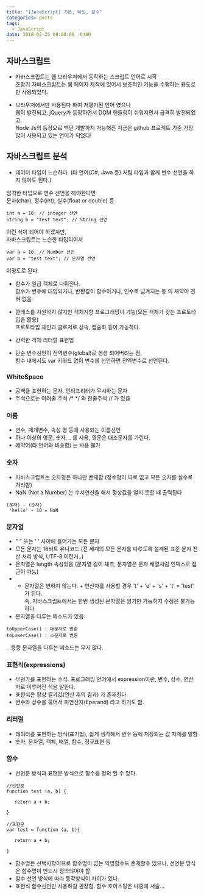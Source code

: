 ```yaml
---
title: "[JavaScript] 기본, 타입, 함수"
categories: posts
tags:
  - JavaScript
date: 2018-02-25 00:00:00 -0400
---
```



## 자바스크립트

- 자바스크립트는 웹 브라우저에서 동작하는 스크립트 언어로 시작  
초창기 자바스크립트는 웹 페이지 제작에 있어서 보조적인 기능을 수행하는 용도로만 사용되었다.  

- 브라우저에서만 사용된다 하여 저평가된 언어 였으나  
웹이 발전되고, jQuery가 등장하면서 DOM 핸들링이 쉬워지면서 급격히 발전되었고,   
Node Js의 등장으로 백단 개발까지 가능해진 지금은 github 프로젝트 기준 가장 많이 사용되고 있는 언어가 되었다!  


## 자바스크립트 분석

- 데이터 타입이 느슨하다. (타 언어(C#, Java 등) 처럼 타입과 함께 변수 선언을 하지 않아도 된다.)  

엄격한 타입으로 변수 선언을 해야한다면   
문자(char), 정수(int), 실수(float or double) 등  
```
int a = 10; // integer 선언
String b = "test text"; // String 선언
```

이런 식이 되어야 하겠지만,   
자바스크립트는 느슨한 타입이여서  
```
var a = 10; // Number 선언
var b = "test text"; // 문자열 선언
```
이정도로 된다.   

- 함수가 일급 객체로 다뤄진다.    
함수가 변수에 대입되거나, 반환값이 함수이거나, 인수로 넘겨지는 등 의 제약이 전혀 없음   

- 클래스를 지원하지 않지만 객체지향 프로그래밍이 가능(모든 객체가 갖는 프로토타입을 활용)   
프로토타입 체인과 클로저로 상속, 캡슐화 등이 가능하다.   

- 강력한 객체 리터럴 표현법   

- 단순 변수선언이 전역변수(global)로 생성 되어버리는 점,    
함수 내에서도 var 키워드 없이 변수를 선언하면 전역변수로 선언된다.   



### WhiteSpace

- 공백을 표현하는 문자. 인터프리터가 무시하는 문자   
- 주석으로는 여러줄 주석 /* */ 와 한줄주석 // 가 있음   


 ### 이름

- 변수, 매개변수, 속성 명 등에 사용되는 이름선언   
- 하나 이상의 영문, 숫자, _ 를 사용, 영문은 대소문자를 가린다.   
- 예약어(타 언어와 비슷함) 는 사용 불가   


 ### 숫자

- 자바스크립트는 숫자형은 하나만 존재함 (정수형이 따로 없고 모든 숫자를 실수로 처리함)   
- NaN (Not a Number) 는 수치연산을 해서 정상값을 얻지 못할 때 출력된다   

```
(문자) - (숫자) 
 'hello' - 10 = NaN
```



### 문자열 

- " " 또는 ' ' 사이에 들어가는 모든 문자   
- 모든 문자는 16비트 유니코드 (전 세계의 모든 문자를 다루도록 설계된 표준 문자 전산 처리 방식, UTF-8 이런거..)   
- 문자열은 length 속성있음 (문자열 길이 체크, 문자열은 문자 배열처럼 인덱스로 접근이 가능)   
- * 문자열은 변하지 않는다. + 연산자를 사용할 경우 't' + 'e' + 's' + 't' = 'test' 가 된다.   
즉, 자바스크립트에서는 한번 생성된 문자열은 읽기만 가능하지 수정은 불가능하다.   
- 문자열을 다루는 메소드가 있음.     
```
toUpperCase() : 대문자로 변환
toLowerCase() : 소문자로 변환
```
...등등 문자열을 다루는 메소드는 무지 많다.   



### 표현식(expressions)

- 무언가를 표현하는 수식. 프로그래밍 언어에서 expression이란, 변수, 상수, 연산자로 이루어진 식을 말한다.   
- 표현식은 항상 결과값(연산 후의 결과) 가 존재한다.   
- 변수와 상수를 묶어서 피연산자(Eperand) 라고 하기도 함.   



### 리터럴

- 데이터를 표현하는 방식(표기법), 쉽게 생각해서 변수 등에 저장되는 값 자체를 말함   
- 숫자, 문자열, 객체, 배열, 함수, 정규표현 등   



### 함수

- 선언문 방식과 표현문 방식으로 함수를 정의 할 수 있다.   

```
//선언문
function test (a, b) {

   return a + b;

}

//표현문
var test = function (a, b){

   return a + b;

}
```

- 함수명은 선택사항이므로 함수명이 없는 익명함수도 존재할수 있으나, 선언문 방식은 함수명이 반드시 정의되어야 함   
- 함수 선언 방식에 따라 동작방식이 차이가 있다.    
- 표현식 함수선언만 사용하길 권장함. 함수 호이스팅은 나중에 서술...   



